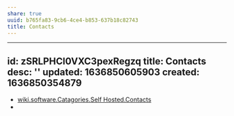 ```yaml
---
share: true
uuid: b765fa83-9cb6-4ce4-b853-637b18c82743
title: Contacts
---
```

---
id: zSRLPHCl0VXC3pexRegzq
title: Contacts
desc: ''
updated: 1636850605903
created: 1636850354879
---

* [wiki.software.Catagories.Self Hosted.Contacts](/undefined)
*
